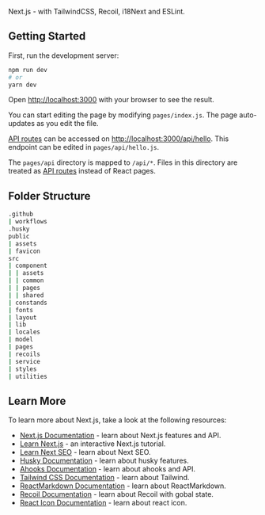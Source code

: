 Next.js - with TailwindCSS, Recoil, i18Next and ESLint.

## Getting Started

First, run the development server:

```bash
npm run dev
# or
yarn dev
```

Open [http://localhost:3000](http://localhost:3000) with your browser to see the result.

You can start editing the page by modifying `pages/index.js`. The page auto-updates as you edit the file.

[API routes](https://nextjs.org/docs/api-routes/introduction) can be accessed on [http://localhost:3000/api/hello](http://localhost:3000/api/hello). This endpoint can be edited in `pages/api/hello.js`.

The `pages/api` directory is mapped to `/api/*`. Files in this directory are treated as [API routes](https://nextjs.org/docs/api-routes/introduction) instead of React pages.

## Folder Structure

```bash
.github
| workflows
.husky
public
| assets
| favicon
src
| component
| | assets
| | common
| | pages
| | shared
| constands
| fonts
| layout
| lib
| locales
| model
| pages
| recoils
| service
| styles
| utilities
```


## Learn More

To learn more about Next.js, take a look at the following resources:

- [Next.js Documentation](https://nextjs.org/docs) - learn about Next.js features and API.
- [Learn Next.js](https://nextjs.org/learn) - an interactive Next.js tutorial.
- [Learn Next SEO](https://www.npmjs.com/package/next-seo) - learn about Next SEO.
- [Husky Documentation](https://typicode.github.io/husky/#/) - learn about husky features.
- [Ahooks Documentation](https://ahooks.js.org/) - learn about ahooks and API.
- [Tailwind CSS Documentation](https://tailwindcss.com/) - learn about Tailwind.
- [ReactMarkdown Documentation](https://www.npmjs.com/package/react-markdown) - learn about ReactMarkdown.
- [Recoil Documentation](https://recoiljs.org/) - learn about Recoil with gobal state.
- [React Icon Documentation](https://react-icons.github.io/react-icons/search) - learn about react icon.
